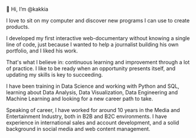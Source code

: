 👋 Hi, I’m @kakkia
 
I love to sit on my computer and discover new programs I can use to create products. 

I developed my first interactive web-documentary without knowing a single line of code, just because I wanted to help a journalist building his own portfolio, and I liked his work. 

That's what I believe in: continuous learning and improvement through a lot of practice. I like to be ready when an opportunity presents itself, and updating my skills is key to succeeding. 

I have been training in Data Science and working with Python and SQL, learning about Data Analysis, Data Visualization, Data Engineering and Machine Learning and looking for a new career path to take.  

Speaking of career, I have worked for around 10 years in the Media and Entertainment Industry, both in B2B and B2C environments. I have experience in international sales and account development, and a solid background in social media and web content management.

<!---
kakkia/kakkia is a ✨ special ✨ repository because its `README.md` (this file) appears on your GitHub profile.
You can click the Preview link to take a look at your changes.
--->
